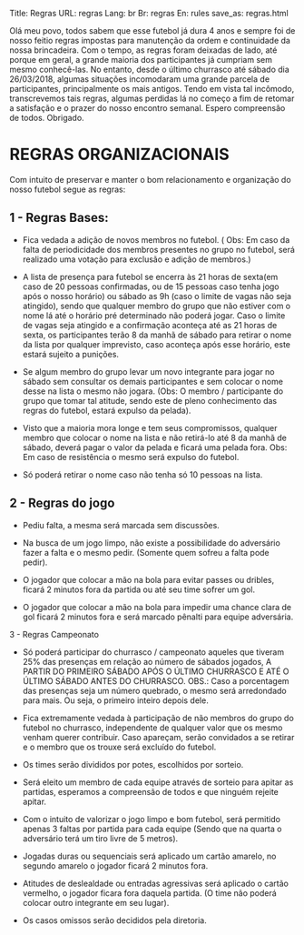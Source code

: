 Title: Regras
URL: regras 
Lang: br
Br: regras
En: rules
save_as: regras.html

Olá meu povo, todos sabem que esse futebol já dura 4 anos e sempre foi de nosso feitio regras impostas para manutenção da ordem e continuidade da nossa brincadeira. Com o tempo, as regras foram deixadas de lado, até porque em geral, a grande maioria dos participantes já cumpriam sem mesmo conhecê-las. No entanto, desde o último churrasco até sábado dia 26/03/2018, algumas situações incomodaram uma grande parcela de participantes, principalmente os mais antigos. Tendo em vista tal incômodo, transcrevemos tais regras, algumas perdidas lá no começo a fim de retomar a satisfação e o prazer do nosso encontro semanal. Espero compreensão de todos. Obrigado.


# REGRAS ORGANIZACIONAIS

Com intuito de preservar e manter o bom relacionamento e organização do nosso futebol segue as regras:

## 1 - Regras Bases:

* Fica vedada a adição de novos membros no futebol. ( Obs: Em caso da falta de periodicidade dos membros presentes no grupo no futebol, será realizado uma votação para exclusão e adição de membros.) 

* A lista de presença para futebol se encerra às 21 horas de sexta(em caso de 20 pessoas confirmadas, ou de 15 pessoas caso tenha jogo após o nosso horário) ou sábado as 9h (caso o limite de vagas não seja atingido), sendo que qualquer membro do grupo que não estiver com o nome lá até o horário pré determinado não poderá jogar.  Caso o limite de vagas seja atingido e a confirmação aconteça até as 21 horas de sexta, os participantes terão 8 da manhã de sábado para retirar o nome da lista por qualquer imprevisto, caso aconteça após esse horário, este estará sujeito a punições.

* Se algum membro do grupo levar um novo integrante para jogar no sábado sem consultar os demais participantes e sem colocar o nome desse na lista o mesmo não jogara. (Obs: O membro / participante do grupo que tomar tal atitude, sendo este de pleno conhecimento das regras do futebol, estará expulso da pelada). 

* Visto que a maioria mora longe e tem seus compromissos, qualquer membro que colocar o nome na lista e não retirá-lo até 8 da manhã de sábado, deverá pagar o valor da pelada e ficará uma pelada fora. Obs: Em caso de resistência o mesmo será expulso do futebol. 

* Só poderá retirar o nome caso não tenha só 10 pessoas na lista.



## 2 - Regras do jogo

* Pediu falta, a mesma será marcada sem discussões. 

* Na busca de um jogo limpo, não existe a possibilidade do adversário fazer a falta e o mesmo pedir. (Somente quem sofreu a falta pode pedir).

* O jogador que colocar a mão na bola para evitar passes ou dribles, ficará 2 minutos fora da partida ou até seu time sofrer um gol. 

* O jogador que colocar a mão na bola para impedir uma chance clara de gol ficará 2 minutos fora e será marcado pênalti para equipe adversária. 

3 - Regras Campeonato 

* Só poderá participar do churrasco / campeonato aqueles que tiveram 25% das presenças em relação ao número de sábados jogados, A PARTIR DO PRIMEIRO SÁBADO APÓS O ÚLTIMO CHURRASCO E ATÉ O ÚLTIMO SÁBADO ANTES DO CHURRASCO. OBS.: Caso a porcentagem das presenças seja um número quebrado, o mesmo será arredondado para mais. Ou seja, o primeiro inteiro depois dele.

* Fica extremamente vedada à participação de não membros do grupo do futebol no churrasco, independente de qualquer valor que os mesmo venham querer contribuir. Caso apareçam, serão convidados a se retirar e o membro que os trouxe será excluído do futebol.

* Os times serão divididos por potes, escolhidos por sorteio. 

* Será eleito um membro de cada equipe através de sorteio para apitar as partidas, esperamos a compreensão de todos e que ninguém rejeite apitar.

* Com o intuito de valorizar o jogo limpo e bom futebol, será permitido apenas 3 faltas por partida para cada equipe (Sendo que na quarta o adversário terá um tiro livre de 5 metros). 

* Jogadas duras ou sequenciais será aplicado um cartão amarelo, no segundo amarelo o jogador ficará 2 minutos fora. 

* Atitudes de deslealdade ou entradas agressivas será aplicado o cartão vermelho, o jogador ficara fora daquela partida. (O time não poderá colocar outro integrante em seu lugar).

* Os casos omissos serão decididos pela diretoria.

